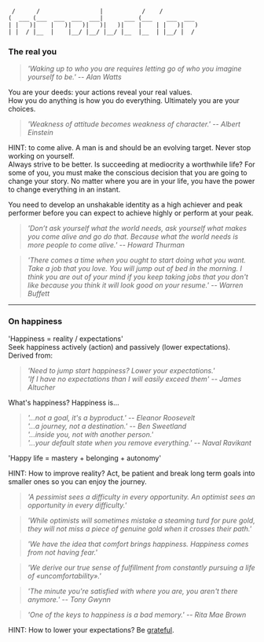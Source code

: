
                                                      
	 /      /                 |           /    /          
	(  ___ (___  ___  ___  ___|      ___ (___    ___  ___ 
	| |   )|    |   )|   )|   )|   )|    |    | |   )|   )
	| |  / |__  |    |__/ |__/ |__/ |__  |__  | |__/ |  / 
		

### The real you

> *'Waking up to who you are requires letting go of who you imagine yourself to be.' -- Alan Watts*

You are your deeds: your actions reveal your real values.  
How you do anything is how you do everything. Ultimately you are your choices.

> *'Weakness of attitude becomes weakness of character.' -- Albert Einstein*
  
HINT: to come alive. A man is and should be an evolving target. Never stop working on yourself.  
Always strive to be better. Is succeeding at mediocrity a worthwhile life?
For some of you, you must make the conscious decision that you are going to change your story.
No matter where you are in your life, you have the power to change everything in an instant.

You need to develop an unshakable identity as a high achiever and peak performer before you can expect to achieve highly or perform at your peak.

> *'Don’t ask yourself what the world needs, ask yourself what makes you come alive and go do that. Because what the world needs is more people to come alive.' -- Howard Thurman*

> *'There comes a time when you ought to start doing what you want. Take a job that you love. You will jump out of bed in the morning. I think you are out of your mind if you keep taking jobs that you don't like because you think it will look good on your resume.' -- Warren Buffett*

<!--
> *'Quem não chora não mama.'*
	
> *'How we spend our days is how we spend our lives.' -- Annie Dillard*
	
> *'Só os mais corajosos conseguem fazer a paz' -- Trump*

Life is not something that “has' meaning -- it’s something we give meaning to. You don’t “end up' with a meaningful life, you create it.

There have been times where I felt conflicted and confused, where I mourned for a past self that I knew I would never see again while anxiously awaiting a future self who seemingly would never come. Old habits, both good and bad, have fallen by the wayside while I’ve picked up both good and bad habits to fill their space. mm

{{fazer links para quase todo o livro, se e introducao devia estar relacionado com o resto}}

> *'Wisdom is nothing more profound than an ability to follow one’s own advice.' -- sma harris*

There are many yous: Like apps on a smartphone, different systems in your brain with different goals can take control at different times, which is why you can behave so inconsistently.
Feelings are what give a module control: You get worked up by what your buddy said and suddenly your brain is hijacked by “Angry Birds” instead of “Words With Friends.”
Meditation can prevent hijacking: Over time, meditation can rewire your brain to be less impulsively reactive and allow you to thoughtfully respond to your feelings.
Mini-meditations help in the moment: By focusing on your breath during a tense moment you can get some of the long term effects of meditation right when you need them.

personality is not static. - rollo tomassi
-->




---
### On happiness

'Happiness = reality / expectations'  
Seek happiness actively (action) and passively (lower expectations). Derived from:

> *'Need to jump start happiness? Lower your expectations.'  
'If I have no expectations than I will easily exceed them' -- James Altucher*

What's happiness? Happiness is...

> *'...not a goal, it's a byproduct.' -- Eleanor Roosevelt*  
*'...a journey, not a destination.' -- Ben Sweetland*  
*'...inside you, not with another person.'*  
*'...your default state when you remove everything.' -- Naval Ravikant*

'Happy life = mastery + belonging + autonomy'

HINT: How to improve reality? Act, be patient and break long term goals into smaller ones so you can enjoy the journey.

> *'A pessimist sees a difficulty in every opportunity. An optimist sees an opportunity in every difficulty.'*

> *'While optimists will sometimes mistake a steaming turd for pure gold, they will not miss a piece of genuine gold when it crosses their path.'*

> *'We have the idea that comfort brings happiness. Happiness comes from not having fear.'*

> *'We derive our true sense of fulfillment from constantly pursuing a life of «uncomfortability».'*

> *'The minute you're satisfied with where you are, you aren't there anymore.' -- Tony Gwynn*

> *'One of the keys to happiness is a bad memory.' -- Rita Mae Brown*

HINT: How to lower your expectations? Be [grateful]().

<!--
> *'Many people lose the small joys in the hope for the big happiness.' -- Pearl S. Buck*

regrets of the dying: Don't ignore your dreams; don't work too much; say what you think; cultivate friendships; be happy.

True happiness, at its core, is simply about creating a life where your positive experiences and emotions outweigh the bad ones.
You need to understand that you aren’t supposed to be happy all the time.
You need the negative emotions and difficult times to help you appreciate it when things are great.
Happiness isn’t something that you achieve. It’s not a goal to be had.
It’s a state that you have access to every second of every day. Happiness is a choice.

psychological bias that’s very common but can be disastrous to poker players (and the rest of us as well). It’s called “resulting,” and it’s when you judge the quality of a decision by its outcome.It’s a narrative fallacy: a decision can be good but still garner a bad result, because other circumstances, like luck, are in play.

Encourage people to think in terms of probabilities
you cant guarantee good outcome, you can is maximise the chances

love, sucess and happiness are a byproduct

It’s quite liberating to understand reality as a construction.

happiness is not about positive thoughts. but every positive thought is based on a negative thought.
happiness is about absense of desire! and embrace the presence on the present time.
	
EDGE: temos q estar sempre nos limites para sermos felizes.

You Don’t Have to Pick Happiness or Profit
If you are unhappy, use your pain to fuel you towards the pleasure of something new.

> *'Anchor yourself -- remember who you are, the things you are good at, even when completely different thing. authentic self is a state'*

high expectations make you miserable, expectations nowadays are more and more triggered by top of hierarchy being more exposed

> *'Life is not a problem to be solved but a reality to be experienced.' -- Soren Kierkegaard*

being good being a man is being good in survival: honour, strenght, mastery, courage

I’m a straight capitalist-meritocratist, entirely driven by gratitude.

people are in the excuse business

> *'Success is getting what you want. Happiness is wanting what you get.' -- Dale Carnegie*

> *'Happiness is not in the mere possession of money; it lies in the joy of achievement, in the thrill of creative effort.' -- Franklin D. Roosevelt

> *'You can’t lose everything when what you care about are the people and the memories you have.' -- Blake Mycoskie*

Self-worth is how you feel about the negative aspects of yourself.
The people who truly have self-worth are humble. They don’t think they’re something special. They know what they are and what they aren’t, and they’re okay with it.

9. Entitlement comes in two forms.
Form one: I’m better than everybody and therefore deserve special treatment.
Form two: I’m worse than everybody and therefore deserve special treatment.
They’re both forms of narcissism (because they’re both about me me me), and both are pretty much never true. Which one do you usually fall into?

Why we should always question our assumptions -- “what if I’m wrong about this?”
How to define success for yourself. self-awareness?

> *'The more something threatens your identity, the more you will avoid it.' -- Manson’s Law of Avoidance*

> *'Tolerance of intolerance is cowardice.' -- Ayaan Hirsi Ali*

> *'Evil will prevail if good men stand back and do nothing.'*

> *'I myself am made entirely of flaws, stitched together with good intentions.' -- Augusten Burroughs*

> *'Ego is the unhealthy belief in our own importance.'*

> *'When I let go of what I am, I become what I might be. When I let go of what I have, I receive what I need.'*

Happiness is a choice, and if you aren’t choosing to be happy along the journey, you will arrive at the destination and wonder “Is this it?”

Happiness Comes from Autonomy Not Money

Persistence + Love = Abundance

Focus on Internal Fulfillment Not External Success

In the absence of such an outlet, masculine energy collapses. Men lose their sense of drive, purpose, and self-respect, and their standards, hardihood, and discipline atrophy. A slide into restlessness, vice, malaise, and outright depression is often the result.

> *'What the superior man seeks is in himself; what the small man seeks is in others.' -- Confucius*

be happy -> people less sucessful
be sucessful -> people more sucessful
-->